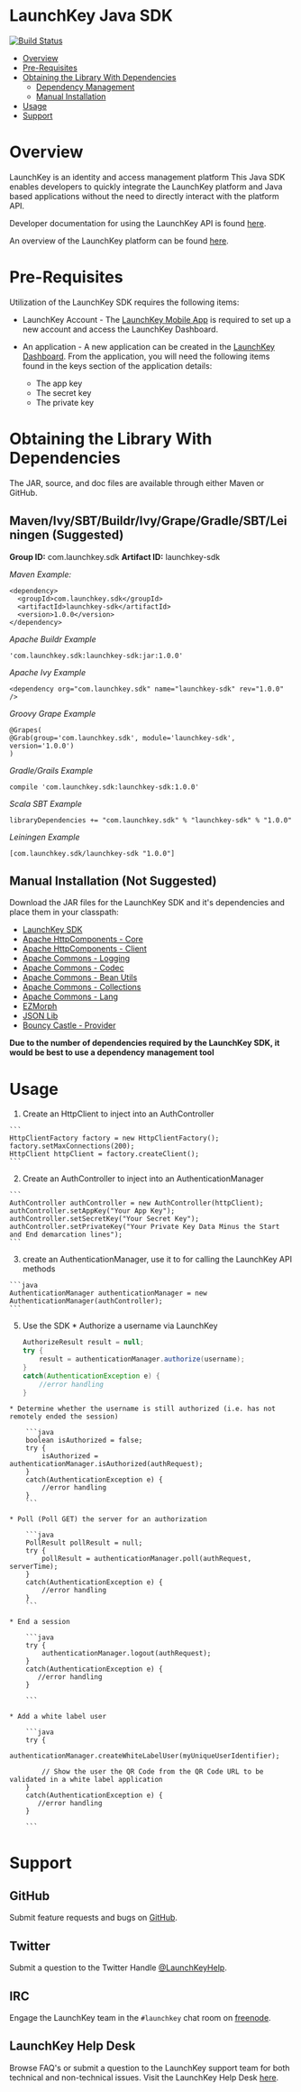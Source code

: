 # LaunchKey Java SDK

[![Build Status](https://travis-ci.org/LaunchKey/launchkey-java.svg)](https://travis-ci.org/LaunchKey/launchkey-java)

  * [Overview](#overview)
  * [Pre-Requisites](#prerequisites)
  * [Obtaining the Library With Dependencies](#obtaining)
    * [Dependency Management](#dependency-management)
    * [Manual Installation](#manual-installation)
  * [Usage](#usage)
  * [Support](#support)

# <a name="overview"></a>Overview

LaunchKey is an identity and access management platform  This Java SDK enables developers to quickly integrate
the LaunchKey platform and Java based applications without the need to directly interact with the platform API.

Developer documentation for using the LaunchKey API is found [here](https://launchkey.com/docs/).

An overview of the LaunchKey platform can be found [here](https://launchkey.com/platform).

#  <a name="prerequisites"></a>Pre-Requisites

Utilization of the LaunchKey SDK requires the following items:

 * LaunchKey Account - The [LaunchKey Mobile App](https://launchkey.com/app) is required to set up a new account and
 access the LaunchKey Dashboard.
 
 * An application - A new application can be created in the [LaunchKey Dashboard](https://dashboard.launchkey.com/).
   From the application, you will need the following items found in the keys section of the application details:

    * The app key
    * The secret key
    * The private key

#  <a name="obtaining"></a>Obtaining the Library With Dependencies

The JAR, source, and doc files are available through either Maven or GitHub.

## <a name="dependency-management"></a>Maven/Ivy/SBT/Buildr/Ivy/Grape/Gradle/SBT/Leiningen (Suggested)

__Group ID:__ com.launchkey.sdk
__Artifact ID:__ launchkey-sdk

_Maven Example:_

```
<dependency>
  <groupId>com.launchkey.sdk</groupId>
  <artifactId>launchkey-sdk</artifactId>
  <version>1.0.0</version>
</dependency>
```

_Apache Buildr Example_

```
'com.launchkey.sdk:launchkey-sdk:jar:1.0.0'
```

_Apache Ivy Example_

```
<dependency org="com.launchkey.sdk" name="launchkey-sdk" rev="1.0.0" />
```

_Groovy Grape Example_

```
@Grapes( 
@Grab(group='com.launchkey.sdk', module='launchkey-sdk', version='1.0.0') 
)
```

_Gradle/Grails Example_

```
compile 'com.launchkey.sdk:launchkey-sdk:1.0.0'
```

_Scala SBT Example_

```
libraryDependencies += "com.launchkey.sdk" % "launchkey-sdk" % "1.0.0"
```

_Leiningen Example_

```
[com.launchkey.sdk/launchkey-sdk "1.0.0"]
```


## <a name="manual-installation"></a>Manual Installation (Not Suggested)

Download the JAR files for the LaunchKey SDK and it's dependencies and place them in your classpath:

  * [LaunchKey SDK](https://github.com/LaunchKey/launchkey-java/releases/latest)
  * [Apache HttpComponents - Core](http://hc.apache.org/downloads.cgi)
  * [Apache HttpComponents - Client](http://hc.apache.org/downloads.cgi)
  * [Apache Commons - Logging](http://commons.apache.org/proper/commons-logging/download_logging.cgi)
  * [Apache Commons - Codec](http://commons.apache.org/proper/commons-codec/download_codec.cgi)
  * [Apache Commons - Bean Utils](http://commons.apache.org/proper/commons-beanutils/download_beanutils.cgi)
  * [Apache Commons - Collections](http://commons.apache.org/proper/commons-collections/download_collections.cgi)
  * [Apache Commons - Lang](http://commons.apache.org/proper/commons-lang/download_lang.cgi)
  * [EZMorph](http://sourceforge.net/projects/ezmorph/files/ezmorph/)
  * [JSON Lib](http://sourceforge.net/projects/json-lib/files/json-lib/)
  * [Bouncy Castle - Provider](https://www.bouncycastle.org/latest_releases.html)

__Due to the number of dependencies required by the LaunchKey SDK, it would be best to use a dependency management tool__

#  <a name="usage"></a>Usage

  1. Create an HttpClient to inject into an AuthController

    ```
    HttpClientFactory factory = new HttpClientFactory();
    factory.setMaxConnections(200);
    HttpClient httpClient = factory.createClient();
    ```

  2. Create an AuthController to inject into an AuthenticationManager

    ```
    AuthController authController = new AuthController(httpClient);
    authController.setAppKey("Your App Key");
    authController.setSecretKey("Your Secret Key");
    authController.setPrivateKey("Your Private Key Data Minus the Start and End demarcation lines");
    ```

  3. create an AuthenticationManager, use it to for calling the LaunchKey API methods

    ```java
    AuthenticationManager authenticationManager = new AuthenticationManager(authController);
    ```

  5. Use the SDK
    * Authorize a username via LaunchKey

        ```java
        AuthorizeResult result = null;
        try {
            result = authenticationManager.authorize(username);
        }
        catch(AuthenticationException e) {
            //error handling
        }
        ```

    * Determine whether the username is still authorized (i.e. has not remotely ended the session)

        ```java
        boolean isAuthorized = false;
        try {
            isAuthorized = authenticationManager.isAuthorized(authRequest);
        }
        catch(AuthenticationException e) {
            //error handling
        }
        ```

    * Poll (Poll GET) the server for an authorization
    
        ```java
        PollResult pollResult = null;
        try {
            pollResult = authenticationManager.poll(authRequest, serverTime);
        }
        catch(AuthenticationException e) {
            //error handling
        }
        ```

    * End a session

        ```java
        try {
            authenticationManager.logout(authRequest);
        }
        catch(AuthenticationException e) {
           //error handling
        }

        ```
        
    * Add a white label user

        ```java
        try {
            authenticationManager.createWhiteLabelUser(myUniqueUserIdentifier);
            
            // Show the user the QR Code from the QR Code URL to be validated in a white label application
        }
        catch(AuthenticationException e) {
           //error handling
        }

        ```

#  <a name="support"></a>Support

## GitHub

Submit feature requests and bugs on [GitHub](https://github.com/LaunchKey/launchkey-java/issues).

## Twitter

Submit a question to the Twitter Handle [@LaunchKeyHelp](https://twitter.com/LaunchKeyHelp).

## IRC

Engage the LaunchKey team in the `#launchkey` chat room on [freenode](https://freenode.net/).

## LaunchKey Help Desk

Browse FAQ's or submit a question to the LaunchKey support team for both
technical and non-technical issues. Visit the LaunchKey Help Desk [here](https://launchkey.desk.com/).
     